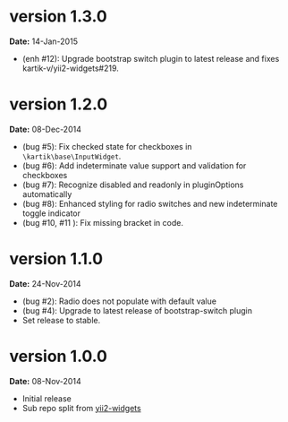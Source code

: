 version 1.3.0
=============
**Date:** 14-Jan-2015

- (enh #12): Upgrade bootstrap switch plugin to latest release and fixes kartik-v/yii2-widgets#219.

version 1.2.0
=============
**Date:** 08-Dec-2014

- (bug #5): Fix checked state for checkboxes in `\kartik\base\InputWidget`.
- (bug #6): Add indeterminate value support and validation for checkboxes
- (bug #7): Recognize disabled and readonly in pluginOptions automatically
- (bug #8): Enhanced styling for radio switches and new indeterminate toggle indicator
- (bug #10, #11 ): Fix missing bracket in code.

version 1.1.0
=============
**Date:** 24-Nov-2014

- (bug #2): Radio does not populate with default value 
- (bug #4): Upgrade to latest release of bootstrap-switch plugin
- Set release to stable.

version 1.0.0
=============
**Date:** 08-Nov-2014

- Initial release 
- Sub repo split from [yii2-widgets](https://github.com/kartik-v/yii2-widgets)